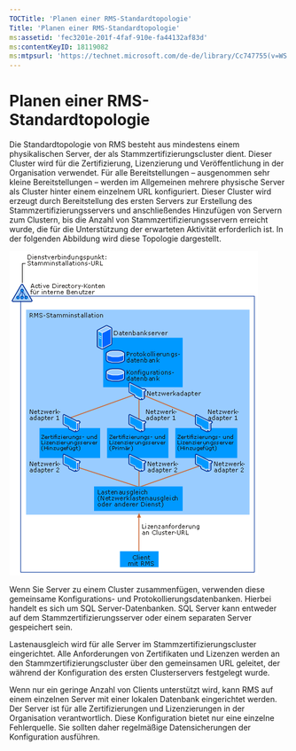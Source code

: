 ```yaml
---
TOCTitle: 'Planen einer RMS-Standardtopologie'
Title: 'Planen einer RMS-Standardtopologie'
ms:assetid: 'fec3201e-201f-4faf-910e-fa44132af83d'
ms:contentKeyID: 18119082
ms:mtpsurl: 'https://technet.microsoft.com/de-de/library/Cc747755(v=WS.10)'
---
```


Planen einer RMS-Standardtopologie
==================================

Die Standardtopologie von RMS besteht aus mindestens einem physikalischen Server, der als Stammzertifizierungscluster dient. Dieser Cluster wird für die Zertifizierung, Lizenzierung und Veröffentlichung in der Organisation verwendet. Für alle Bereitstellungen – ausgenommen sehr kleine Bereitstellungen – werden im Allgemeinen mehrere physische Server als Cluster hinter einem einzelnem URL konfiguriert. Dieser Cluster wird erzeugt durch Bereitstellung des ersten Servers zur Erstellung des Stammzertifizierungsservers und anschließendes Hinzufügen von Servern zum Clustern, bis die Anzahl von Stammzertifizierungsservern erreicht wurde, die für die Unterstützung der erwarteten Aktivität erforderlich ist. In der folgenden Abbildung wird diese Topologie dargestellt.

![](images/Cc747755.a3332719-4d25-4694-a89a-7c31fd97ca3b(WS.10).gif)

Wenn Sie Server zu einem Cluster zusammenfügen, verwenden diese gemeinsame Konfigurations- und Protokollierungsdatenbanken. Hierbei handelt es sich um SQL Server-Datenbanken. SQL Server kann entweder auf dem Stammzertifizierungsserver oder einem separaten Server gespeichert sein.

Lastenausgleich wird für alle Server im Stammzertifizierungscluster eingerichtet. Alle Anforderungen von Zertifikaten und Lizenzen werden an den Stammzertifizierungscluster über den gemeinsamen URL geleitet, der während der Konfiguration des ersten Clusterservers festgelegt wurde.

Wenn nur ein geringe Anzahl von Clients unterstützt wird, kann RMS auf einem einzelnen Server mit einer lokalen Datenbank eingerichtet werden. Der Server ist für alle Zertifizierungen und Lizenzierungen in der Organisation verantwortlich. Diese Konfiguration bietet nur eine einzelne Fehlerquelle. Sie sollten daher regelmäßige Datensicherungen der Konfiguration ausführen.

